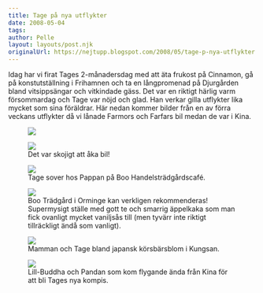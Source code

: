 ```yaml
---
title: Tage på nya utflykter
date: 2008-05-04
tags: 	
author: Pelle
layout: layouts/post.njk
originalUrl: https://nejtupp.blogspot.com/2008/05/tage-p-nya-utflykter.html
---
```


Idag har vi firat Tages 2-månadersdag med att äta frukost på Cinnamon, gå på konstutställning i Frihamnen och ta en långpromenad på Djurgården bland vitsippsängar och vitkindade gäss. Det var en riktigt härlig varm försommardag och Tage var nöjd och glad. Han verkar gilla utflykter lika mycket som sina föräldrar. Här nedan kommer bilder från en av förra veckans utflykter då vi lånade Farmors och Farfars bil medan de var i Kina.

<figure>
	<img src="../../../img/2008/05/DSC00585_1024px.jpg">
</figure>

<figure>	
	<img src="../../../img/2008/05/DSC00603_1024px.jpg">
	<figcaption>Det var skojigt att åka bil!</figcaption>
</figure>

<figure>
	<img src="../../../img/2008/05/_MG_1105_1024pix.jpg">
	<figcaption>Tage sover hos Pappan på Boo Handelsträdgårdscafé.</figcaption>
</figure>

<figure>
	<img src="../../../img/2008/05/_MG_1108_1024pix.jpg">
	<figcaption>Boo Trädgård i Orminge kan verkligen rekommenderas! Supermysigt ställe med gott te och smarrig äppelkaka som man fick ovanligt mycket vaniljsås till (men tyvärr inte riktigt tillräckligt ändå som vanligt).</figcaption>
</figure>

<figure>	
	<img src="../../../img/2008/05/_MG_1118_1024pix.jpg">
	<figcaption>Mamman och Tage bland japansk körsbärsblom i Kungsan.</figcaption>
</figure>

<figure>	
	<img src="../../../img/2008/05/_MG_1205_1024pix.jpg">
	<figcaption>Lill-Buddha och Pandan som kom flygande ända från Kina för att bli Tages nya kompis.</figcaption>
</figure>